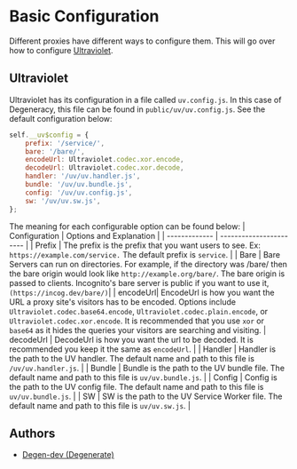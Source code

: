 # Basic Configuration
Different proxies have different ways to configure them. This will go over how to configure [Ultraviolet](https://github.com/titaniumnetwork-dev/Ultraviolet).
## Ultraviolet
Ultraviolet has its configuration in a file called `uv.config.js`. In this case of Degeneracy, this file can be found in `public/uv/uv.config.js`. See the default configuration below:
```js
self.__uv$config = {
    prefix: '/service/',
    bare: '/bare/',
    encodeUrl: Ultraviolet.codec.xor.encode,
    decodeUrl: Ultraviolet.codec.xor.decode,
    handler: '/uv/uv.handler.js',
    bundle: '/uv/uv.bundle.js',
    config: '/uv/uv.config.js',
    sw: '/uv/uv.sw.js',
};
```
The meaning for each configurable option can be found below:
| Configuration | Options and Explanation |
| ------------- | ----------------------- |
| Prefix | The prefix is the prefix that you want users to see. Ex: `https://example.com/service.` The default prefix is `service`. |
| Bare | Bare Servers can run on directories. For example, if the directory was /bare/ then the bare origin would look like `http://example.org/bare/`. The bare origin is passed to clients. Incognito's bare server is public if you want to use it, `(https://incog.dev/bare/)`|
| encodeUrl| EncodeUrl is how you want the URL a proxy site's visitors has to be encoded. Options include `Ultraviolet.codec.base64.encode`, `Ultraviolet.codec.plain.encode`, or `Ultraviolet.codec.xor.encode`. It is recommended that you use `xor` or `base64` as it hides the queries your visitors are searching and visiting.
| decodeUrl | DecodeUrl is how you want the url to be decoded. It is recommended you keep it the same as `encodeUrl`. |
| Handler | Handler is the path to the UV handler. The default name and path to this file is `/uv/uv.handler.js`. |
| Bundle | Bundle is the path to the UV bundle file. The default name and path to this file is `uv/uv.bundle.js`. |
| Config | Config is the path to the UV config file. The default name and path to this file is `uv/uv.bundle.js`. |
| SW | SW is the path to the UV Service Worker file. The default name and path to this file is `uv/uv.sw.js`. |

## Authors
- [Degen-dev (Degenerate)](https://github.com/Degen-dev)
